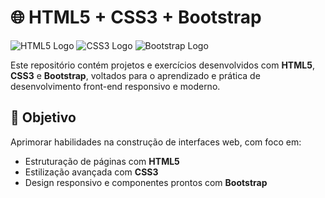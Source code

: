 # 🌐 HTML5 + CSS3 + Bootstrap

![HTML5 Logo](https://upload.wikimedia.org/wikipedia/commons/thumb/6/61/HTML5_logo_and_wordmark.svg/120px-HTML5_logo_and_wordmark.svg.png)
![CSS3 Logo](https://upload.wikimedia.org/wikipedia/commons/thumb/d/d5/CSS3_logo_and_wordmark.svg/85px-CSS3_logo_and_wordmark.svg.png)
![Bootstrap Logo](https://miro.medium.com/v2/resize:fit:104/1*9HanDsRU11ZMsgDGJwN96w.png)


Este repositório contém projetos e exercícios desenvolvidos com **HTML5**, **CSS3** e **Bootstrap**, voltados para o aprendizado e prática de desenvolvimento front-end responsivo e moderno.

## 🎯 Objetivo

Aprimorar habilidades na construção de interfaces web, com foco em:

- Estruturação de páginas com **HTML5**
- Estilização avançada com **CSS3**
- Design responsivo e componentes prontos com **Bootstrap**

